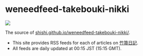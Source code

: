 # weneedfeed-takebouki-nikki

[![](https://github.com/shishi/weneedfeed-comic-newtype/workflows/publish/badge.svg)](https://github.com/shishi/weneedfeed-takebouki-nikki/actions?query=workflow%3Apublish)

The source of [shishi.github.io/weneedfeed-takebouki-nikki/](https://shishi.github.io/weneedfeed-takebouki-nikki/).

- This site provides RSS feeds for each of articles on [竹箒日記](http://www.typemoon.org/bbb/diary/).
- All feeds are daily updated at 00:15 JST (15:15 GMT).
